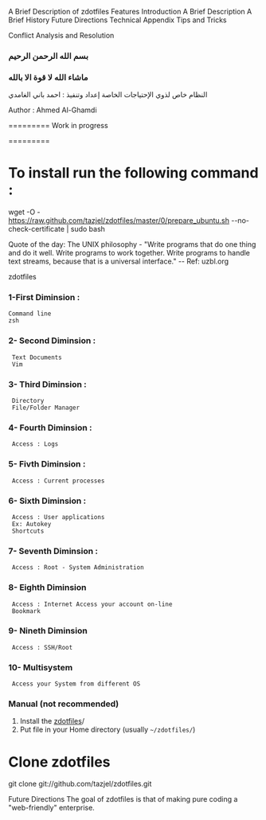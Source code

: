 

A Brief Description of zdotfiles
Features
Introduction
A Brief Description
A Brief History
Future Directions
Technical Appendix
Tips and Tricks


Conflict Analysis and Resolution

### بسم الله الرحمن الرحيم
### ماشاء الله لا قوة الا بالله

النظام خاص لذوي الإحتياجات الخاصة
إعداد وتنفيذ : احمد باني الغامدي

Author : Ahmed Al-Ghamdi

=========
Work in progress

=========

# To install run the following command :

wget -O - https://raw.github.com/tazjel/zdotfiles/master/0/prepare_ubuntu.sh --no-check-certificate | sudo bash

Quote of the day:
The UNIX philosophy - "Write programs that do one thing and do it well. Write programs to work together. Write programs to handle text streams, because that is a universal interface."
-- Ref: uzbl.org

zdotfiles

### 1-First Diminsion :
    Command line
    zsh

### 2- Second Diminsion :
     Text Documents
     Vim

### 3- Third Diminsion :
     Directory
     File/Folder Manager

### 4- Fourth Diminsion :
     Access : Logs

### 5- Fivth Diminsion :
     Access : Current processes
### 6- Sixth Diminsion :
     Access : User applications
     Ex: Autokey
     Shortcuts

### 7- Seventh Diminsion :
     Access : Root - System Administration
### 8- Eighth Diminsion
     Access : Internet Access your account on-line
     Bookmark

### 9- Nineth Diminsion
     Access : SSH/Root
### 10- Multisystem
     Access your System from different OS

### Manual (not recommended)

1. Install the
   [zdotfiles](https://github.com/tazjel/zdotfiles.git)/
2. Put file in your Home directory (usually `~/zdotfiles/`)

# Clone zdotfiles
git clone git://github.com/tazjel/zdotfiles.git

Future Directions
The goal of zdotfiles is that of making pure coding a "web-friendly" enterprise.
